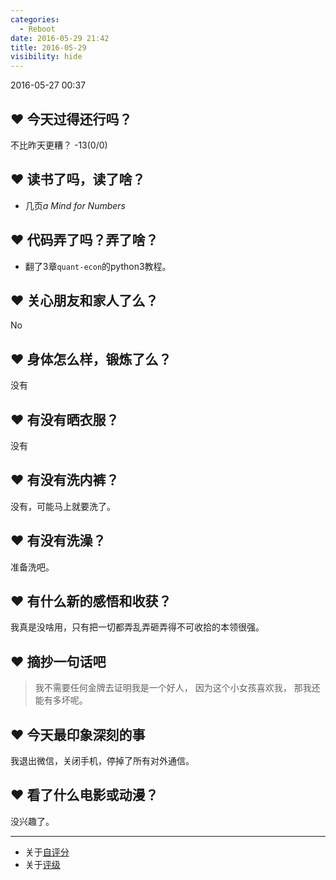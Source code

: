 ```yaml
---
categories:
  - Reboot
date: 2016-05-29 21:42
title: 2016-05-29
visibility: hide
---
```


2016-05-27 00:37

<!-- more -->

## ❤ 今天过得还行吗？

不比昨天更糟？ -13(0/0)

## ❤ 读书了吗，读了啥？

+ 几页*a Mind for Numbers*

## ❤ 代码弄了吗？弄了啥？

+ 翻了3章`quant-econ`的python3教程。

## ❤ 关心朋友和家人了么？

No

## ❤ 身体怎么样，锻炼了么？

没有

## ❤ 有没有晒衣服？

没有

## ❤ 有没有洗内裤？

没有，可能马上就要洗了。

## ❤ 有没有洗澡？

准备洗吧。

## ❤ 有什么新的感悟和收获？

我真是没啥用，只有把一切都弄乱弄砸弄得不可收拾的本领很强。

## ❤ 摘抄一句话吧

> 我不需要任何金牌去证明我是一个好人， 
> 因为这个小女孩喜欢我， 
> 那我还能有多坏呢。

## ❤ 今天最印象深刻的事

我退出微信，关闭手机，停掉了所有对外通信。

## ❤ 看了什么电影或动漫？

没兴趣了。

---
+ 关于[自评分]()
+ 关于[评级]()